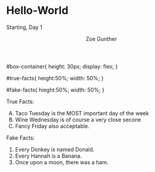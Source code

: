 # Hello-World
Starting, Day 1
<header> Zoe Gunther </header>

#box-container{
height: 30px;
display: flex;
}
 
#true-facts{
height:50%; 
width: 50%;
}

#fake-facts{
hieght:50%;
width: 50%;
}

<div #="box-container>
<div id="true-facts">
 
 <lalbel> True Facts: </label>

 <ol type="A"> 
  <li> Taco Tuesday is the MOST important day of the week </li>
  <li> Wine Wednesday is of course a very close secone </li>
  <li> Fancy Friday also acceptable. </li>
  </ol>
 </div>
  
  
  
<div id="fake-facts">
 
 <label> Fake Facts: </label>
 
 <ol type="1">
  <li> Every Donkey is named Donald. </li>
  <li> Every Hannah is a Banana. </li>
  <li> Once upon a moon, there was a ham. </li>
  </ol>
 </div>
 </div>
 
